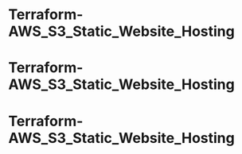 # Terraform-AWS_S3_Static_Website_Hosting
# Terraform-AWS_S3_Static_Website_Hosting
# Terraform-AWS_S3_Static_Website_Hosting
